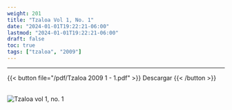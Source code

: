 ```yaml
---
weight: 201
title: "Tzaloa Vol 1, No. 1"
date: "2024-01-01T19:22:21-06:00"
lastmod: "2024-01-01T19:22:21-06:00"
draft: false
toc: true
tags: ["tzaloa", "2009"]
---
```

- - - - - - - - -
{{< button file="/pdf/Tzaloa 2009 1 - 1.pdf" >}}   Descargar {{< /button >}} 
######
![Tzaloa vol 1, no. 1](/images/portada/1-1.jpeg)


